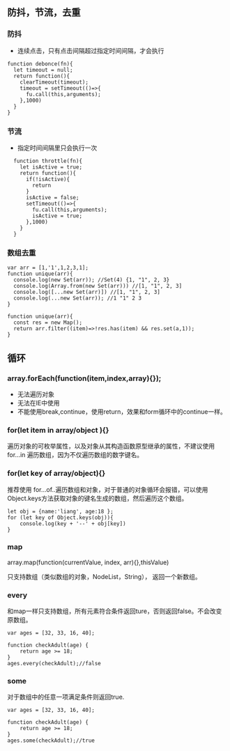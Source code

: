 

 防抖，节流，去重
----------

### 防抖
- 连续点击，只有点击间隔超过指定时间间隔，才会执行

```
function debonce(fn){
  let timeout = null;
  return function(){
    clearTimeout(timeout);
    timeout = setTimeout(()=>{
      fu.call(this,arguments);
    },1000)
  }
}
```

### 节流

- 指定时间间隔里只会执行一次

```
  function throttle(fn){
    let isActive = true;
    return function(){
      if(!isActive){
        return
      }
      isActive = false;
      setTimeout(()=>{
        fu.call(this,arguments);
        isActive = true;
      },1000)
    }
  }

```

### 数组去重

```
var arr = [1,'1',1,2,3,1];
function unique(arr){
  console.log(new Set(arr)); //Set(4) {1, "1", 2, 3}
  console.log(Array.from(new Set(arr))) //[1, "1", 2, 3]
  console.log([...new Set(arr)]) //[1, "1", 2, 3]
  console.log(...new Set(arr)); //1 "1" 2 3
}

```

```
function unique(arr){
  const res = new Map();
  return arr.filter((item)=>!res.has(item) && res.set(a,1));
}

```

循环
----------
### array.forEach(function(item,index,array){});

- 无法遍历对象
- 无法在IE中使用
- 不能使用break,continue，使用return，效果和form循环中的continue一样。

###  for(let item in array/object ){}

遍历对象的可枚举属性，以及对象从其构造函数原型继承的属性，不建议使用 for...in 遍历数组，因为不仅遍历数组的数字键名。

### for(let key of array/object){}

推荐使用 for...of..遍历数组和对象，对于普通的对象循环会报错，可以使用Object.keys方法获取对象的键名生成的数组，然后遍历这个数组。


```
let obj = {name:'liang', age:18 };
for (let key of Object.keys(obj)){
	console.log(key + '--' + obj[key])
}
```
### map

array.map(function(currentValue, index, arr){},thisValue)

只支持数组（类似数组的对象，NodeList，String）， 返回一个新数组。

### every

和map一样只支持数组，所有元素符合条件返回ture，否则返回false。不会改变原数组。

```
var ages = [32, 33, 16, 40];

function checkAdult(age) {
    return age >= 18;
}
ages.every(checkAdult);//false
```
### some
对于数组中的任意一项满足条件则返回true.

```
var ages = [32, 33, 16, 40];

function checkAdult(age) {
    return age >= 18;
}
ages.some(checkAdult);//true
```




